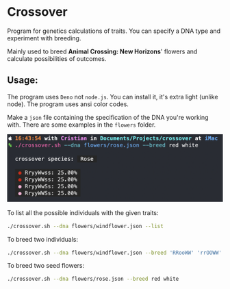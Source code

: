 
# Crossover

Program for genetics calculations of traits.
You can specify a DNA type and experiment with breeding.

Mainly used to breed **Animal Crossing: New Horizons**'
flowers and calculate possibilities of outcomes.

## Usage:

The program uses `Deno` not `node.js`.
You can install it, it's extra light (unlike node).
The program uses ansi color codes.

Make a `json` file containing the specification of the
DNA you're working with. There are some examples in the
`flowers` folder.

![output example](output.png)

To list all the possible individuals with the given traits:

```zsh
./crossover.sh --dna flowers/windflower.json --list
```

To breed two individuals:

```zsh
./crossover.sh --dna flowers/windflower.json --breed 'RRooWW' 'rrOOWW'
```

To breed two seed flowers:

```zsh
./crossover.sh --dna flowers/rose.json --breed red white
```
